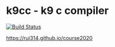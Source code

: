 # k9cc - k9 c compiler

[![Build Status](https://travis-ci.org/hage/k9cc.svg?branch=master)](https://travis-ci.org/hage/k9cc)

https://rui314.github.io/course2020
